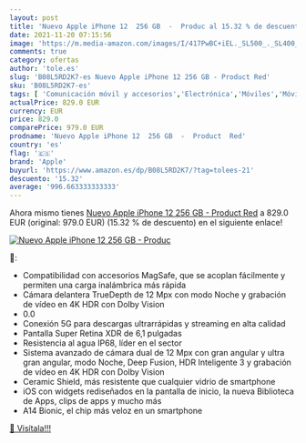 ```yaml
---
layout: post
title: 'Nuevo Apple iPhone 12  256 GB  -  Produc al 15.32 % de descuento'
date: 2021-11-20 07:15:56
image: 'https://m.media-amazon.com/images/I/417PwBC+iEL._SL500_._SL400_.jpg'
comments: true
category: ofertas
author: 'tole.es'
slug: 'B08L5RD2K7-es Nuevo Apple iPhone 12 256 GB - Product Red'
sku: 'B08L5RD2K7-es'
tags: [ 'Comunicación móvil y accesorios','Electrónica','Móviles','Móviles y smartphones libres','apple','iphone', ]
actualPrice: 829.0 EUR
currency: EUR
price: 829.0
comparePrice: 979.0 EUR
prodname: 'Nuevo Apple iPhone 12  256 GB  -  Product  Red'
country: 'es'
flag: '🇪🇸'
brand: 'Apple'
buyurl: 'https://www.amazon.es/dp/B08L5RD2K7/?tag=tolees-21'
descuento: '15.32'
average: '996.663333333333'
---
```


Ahora mismo tienes [Nuevo Apple iPhone 12  256 GB  -  Product  Red](https://www.amazon.es/dp/B08L5RD2K7/?tag=tolees-21) a 829.0 EUR (original: 979.0 EUR) (15.32 %  de descuento) en el siguiente enlace!

[![Nuevo Apple iPhone 12  256 GB  -  Produc](https://m.media-amazon.com/images/I/417PwBC+iEL._SL500_._SL400_.jpg)](https://www.amazon.es/dp/B08L5RD2K7/?tag=tolees-21)

🔎:

- Compatibilidad con accesorios MagSafe, que se acoplan fácilmente y permiten una carga inalámbrica más rápida
- Cámara delantera TrueDepth de 12 Mpx con modo Noche y grabación de vídeo en 4K HDR con Dolby Vision
- 0.0
- Conexión 5G para descargas ultrarrápidas y streaming en alta calidad
- Pantalla Super Retina XDR de 6,1 pulgadas
- Resistencia al agua IP68, líder en el sector
- Sistema avanzado de cámara dual de 12 Mpx con gran angular y ultra gran angular, modo Noche, Deep Fusion, HDR Inteligente 3 y grabación de vídeo en 4K HDR con Dolby Vision
- Ceramic Shield, más resistente que cualquier vidrio de smartphone
- iOS con widgets rediseñados en la pantalla de inicio, la nueva Biblioteca de Apps, clips de apps y mucho más
- A14 Bionic, el chip más veloz en un smartphone

[🛒 Visítala!!!](https://www.amazon.es/dp/B08L5RD2K7/?tag=tolees-21)
